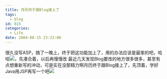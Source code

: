 ```yaml
---
title: 月历终于跟Blog接上了
tags:
  - blog
id: 815
categories:
  - Life
date: 2004-08-15 23:23:00
---
```


很久没写ASP，搞了一晚上，终于把这功能加上了，用的办法应该是最笨的吧，哈哈![](/images/2007/08/23_em016_7586.gif)，先凑合着，以后再慢慢改
最近几天发现Blog要改的地方很多很多，甚至有点想重新写的冲动，可是实在没那精力啊月历终于跟Blog接上了，先顶着，学好Java用JSP再写一个吧![](/images/2007/08/05_em005_12891.gif)